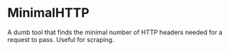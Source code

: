 # MinimalHTTP
A dumb tool that finds the minimal number of HTTP headers needed for a request to pass. Useful for scraping.

